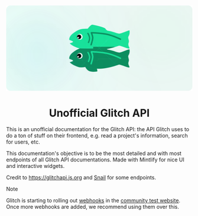 <div align="center">
<img src="/images/hero.svg" width="600px">


# Unofficial Glitch API

</div>

This is an unofficial documentation for the Glitch API: the API Glitch uses to do a ton of stuff on their frontend, e.g. read a project's information, search for users, etc.

This documentation's objective is to be the most detailed and with most endpoints of all Glitch API documentations. Made with Mintlify for nice UI and interactive widgets.

Credit to https://glitchapi.js.org and [Snail](https://github.com/wh0/snail-cli) for some endpoints.

> [!NOTE]
> Glitch is starting to rolling out [webhooks](https://support.glitch.com/t/community-test-glitch-thanked-webhook/65338) in the [community test website](https://preview.glitch.com/).
> Once more webhooks are added, we recommend using them over this.

